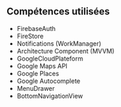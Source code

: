 ## Compétences utilisées 

- FirebaseAuth
- FireStore
- Notifications (WorkManager) 
- Architecture Component (MVVM)
- GoogleCloudPlateform 
- Google Maps API
- Google Places 
- Google Autocomplete
- MenuDrawer
- BottomNavigationView

